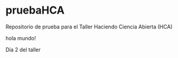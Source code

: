 # pruebaHCA
 Repositorio de prueba para el Taller Haciendo Ciencia Abierta (HCA)
  
   hola mundo!


Día 2 del taller 
